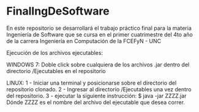 FinalIngDeSoftware
==================

En este repositorio se desarrollará el trabajo práctico final para la materia Ingeniería de Software que se cursa en el primer cuatrimestre del 4to año de la carrera Ingeniería en Computación de la FCEFyN - UNC

Ejecución de los archivos ejecutables:

WINDOWS 7:
Doble click sobre cualquiera de los archivos .jar dentro del directorio /Ejecutables en el repositorio

LINUX:
1 - Iniciar una terminal y posicionarse sobre el directorio del repositorio clonado.
2 - Ingresar al directorio /Ejecutables una vez dentro del repositorio.
3 - ejecutar la siguiente instrucción:
	$ java -jar ZZZZ.jar
Dónde ZZZZ es el nombre del archivo del ejecutable que desea correr.
